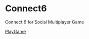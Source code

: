 # Connect6
Connect 6 for Social Multiplayer Game

[PlayGame](http://ryanray13.github.io/Connect6/app/game.min.html)
